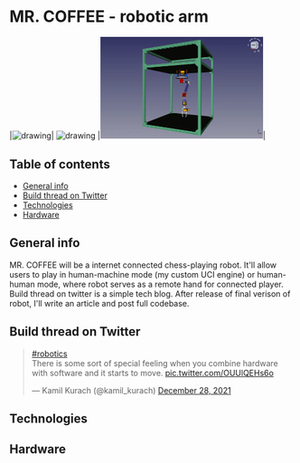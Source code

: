 # MR. COFFEE - robotic arm

|<img src="article/resources/gifs/mrcoffee2.gif" alt="drawing" width="240"/>|
<img src="article/resources/gifs/teawmrcoffee.gif" alt="drawing"  width="318"/>
|<img src="article/resources/gifs/mrcoffee_cad.gif" alt="drawing"  width="288"/>|

## Table of contents

* [General info](#general-info)
* [Build thread on Twitter](#build-thread-on-twitter)
* [Technologies](#technologies)
* [Hardware](#hardware)

## General info

MR. COFFEE will be a internet connected chess-playing robot. It'll allow users to play in human-machine mode (my custom UCI engine) or human-human mode, where robot serves as a remote hand for connected player. Build thread on twitter is a simple tech blog. After release of final verison of robot, I'll write an article and post full codebase. 

## Build thread on Twitter

<html lang="en">

<blockquote class="twitter-tweet"><p lang="en" dir="ltr"><a href="https://twitter.com/hashtag/robotics?src=hash&amp;ref_src=twsrc%5Etfw">#robotics</a><br>There is some sort of special feeling when you combine hardware with software and it starts to move. <a href="https://t.co/OUUlQEHs6o">pic.twitter.com/OUUlQEHs6o</a></p>&mdash; Kamil Kurach (@kamil_kurach) <a href="https://twitter.com/kamil_kurach/status/1475853391540723722?ref_src=twsrc%5Etfw">December 28, 2021</a></blockquote> <script async src="https://platform.twitter.com/widgets.js" charset="utf-8"></script>

</html>
 
## Technologies

## Hardware
